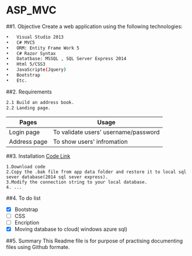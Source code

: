 # ASP_MVC

##1. Objective
Create a web application using the following technologies:
```bash
•	Visual Studio 2013
•	C# MVC5
•	ORM: Entity Frame Work 5
•	C# Razor Syntax
•	Datatbase: MSSQL , SQL Server Express 2014
•	Html 5/CSS3
•	JavaScripte(Jquery)
•	Bootstrap
•	Etc.
```
##2. Requirements
```bash
2.1	Build an address book.
2.2	Landing page.
```
|Pages|Usage|
|---|---|
|Login page|To validate users' username/password|
|Address page|To show users' infromation|

##3. Installation
[Code Link](https://github.com/cxi/ASP_MVC.git)
```
1.Download code 
2.Copy the .bak file from app data folder and restore it to local sql sever database(2014 sql sever express).
3.Modify the connection string to your local database.
4. ...
```
##4. To do list
- [x] Bootstrap
- [ ] CSS
- [ ] Encription
- [X] Moving database to cloud( windows azure sql)

##5. Summary
This Readme file is for purpose of practising documenting files using Github formate.
